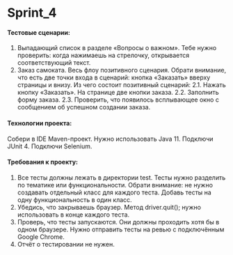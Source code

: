 # Sprint_4
#### Тестовые сценарии:
1. Выпадающий список в разделе «Вопросы о важном». Тебе нужно проверить: когда нажимаешь на стрелочку, открывается соответствующий текст. 
2. Заказ самоката. Весь флоу позитивного сценария. Обрати внимание, что есть две точки входа в сценарий: кнопка «Заказать» вверху страницы и внизу.
Из чего состоит позитивный сценарий: 
2.1. Нажать кнопку «Заказать». На странице две кнопки заказа.
2.2. Заполнить форму заказа.
2.3. Проверить, что появилось всплывающее окно с сообщением об успешном создании заказа.

#### Технологии проекта:
Собери в IDE Maven-проект. Нужно использовать Java 11.
Подключи JUnit 4.
Подключи Selenium. 

#### Требования к проекту:
1. Все тесты должны лежать в директории test. Тесты нужно разделить по тематике или функциональности. Обрати внимание: не нужно создавать отдельный класс для каждого теста. Добавь тесты на одну функциональность в один класс. 
2. Убедись, что закрываешь браузер. Метод driver.quit(); нужно использовать в конце каждого теста. 
3. Проверь, что тесты запускаются. Они должны проходить хотя бы в одном браузере. Нужно отправить тесты на ревью с подключённым Google Chrome. 
4. Отчёт о тестировании не нужен.



